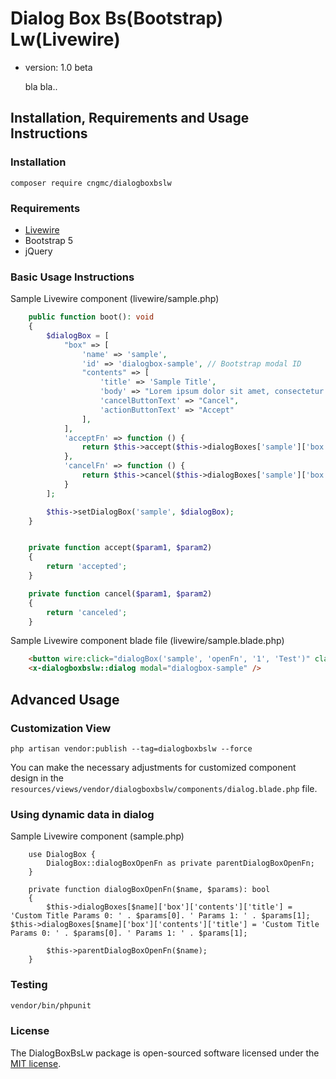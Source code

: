 # Dialog Box Bs(Bootstrap) Lw(Livewire)
- version: 1.0 beta


  bla bla..
## Installation, Requirements and Usage Instructions

### Installation
```terminal
composer require cngmc/dialogboxbslw
```

### Requirements

- [Livewire](https://livewire.laravel.com/)
- Bootstrap 5
- jQuery

###  Basic Usage Instructions

Sample Livewire component (livewire/sample.php)
```php
    public function boot(): void
    {
        $dialogBox = [
            "box" => [
                'name' => 'sample',
                'id' => 'dialogbox-sample', // Bootstrap modal ID
                "contents" => [
                    'title' => 'Sample Title',
                    'body' => "Lorem ipsum dolor sit amet, consectetur adipiscing elit, sed do eiusmod tempor incididunt ut labore et dolore magna aliqua.",
                    'cancelButtonText' => "Cancel",
                    'actionButtonText' => "Accept"
                ],
            ],
            'acceptFn' => function () {
                return $this->accept($this->dialogBoxes['sample']['box']['params'][0], $this->dialogBoxes['sample']['box']['params'][1]);
            },
            'cancelFn' => function () {
                return $this->cancel($this->dialogBoxes['sample']['box']['params'][0], $this->dialogBoxes['sample']['box']['params'][1]);
            }
        ];

        $this->setDialogBox('sample', $dialogBox);
    }


    private function accept($param1, $param2)
    {
        return 'accepted';
    }

    private function cancel($param1, $param2)
    {
        return 'canceled';
    }


```
Sample Livewire component blade file (livewire/sample.blade.php)
```html
    <button wire:click="dialogBox('sample', 'openFn', '1', 'Test')" class="btn btn-primary">Open Dialog</button>
    <x-dialogboxbslw::dialog modal="dialogbox-sample" />
```
## Advanced Usage

### Customization View

```
php artisan vendor:publish --tag=dialogboxbslw --force
```

You can make the necessary adjustments for customized component design in the
<span style="font-family:monospace;font-size:12px;">resources/views/vendor/dialogboxbslw/components/dialog.blade.php</span> file.


### Using dynamic data in dialog 
Sample Livewire component (sample.php)
```
    use DialogBox {
        DialogBox::dialogBoxOpenFn as private parentDialogBoxOpenFn;
    }

    private function dialogBoxOpenFn($name, $params): bool
    {
        $this->dialogBoxes[$name]['box']['contents']['title'] = 'Custom Title Params 0: ' . $params[0]. ' Params 1: ' . $params[1];        $this->dialogBoxes[$name]['box']['contents']['title'] = 'Custom Title Params 0: ' . $params[0]. ' Params 1: ' . $params[1];
        
        $this->parentDialogBoxOpenFn($name);
    }
```

### Testing

``` bash
vendor/bin/phpunit
```

### License
The DialogBoxBsLw package is open-sourced software licensed under the [MIT license](./license).
